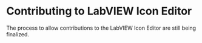 # Contributing to LabVIEW Icon Editor

The process to allow contributions to the LabVIEW Icon Editor are still being finalized.  

